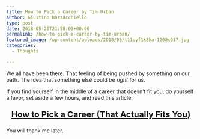 ```yaml
---
title: How to Pick a Career by Tim Urban
author: Giustino Borzacchiello
type: post
date: 2018-05-20T21:58:03+00:00
permalink: /how-to-pick-a-career-by-tim-urban/
featured_image: /wp-content/uploads/2018/05/t11oyf1k8ka-1200x617.jpg
categories:
  - Thoughts

---
```

We all have been there. That feeling of being pushed by something on our path. The idea that something else could be _right_ for us. 

If you find yourself in the middle of a career that doesn&#8217;t fit you, do yourself a favor, set aside a few hours, and read this article:

<p style="font-size:22px;text-align:center">
  <a href="https://waitbutwhy.com/2018/04/picking-career.html" isadding="false"><strong>How to Pick a Career (That Actually Fits You)</strong></a>
</p>

You will thank me later.